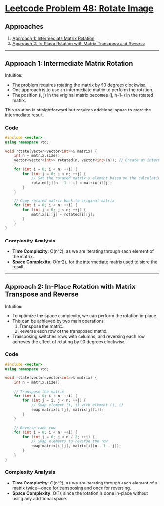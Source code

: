 # [Leetcode Problem 48: Rotate Image](https://leetcode.com/problems/rotate-image/)

## Approaches
1. [Approach 1: Intermediate Matrix Rotation](#approach-1-intermediate-matrix-rotation)
2. [Approach 2: In-Place Rotation with Matrix Transpose and Reverse](#approach-2-in-place-rotation-with-matrix-transpose-and-reverse)

---

## Approach 1: Intermediate Matrix Rotation

Intuition:
- The problem requires rotating the matrix by 90 degrees clockwise.
- One approach is to use an intermediate matrix to perform the rotation.
- The position (i, j) in the original matrix becomes (j, n-1-i) in the rotated matrix.
  
This solution is straightforward but requires additional space to store the intermediate result.

### Code

```cpp
#include <vector>
using namespace std;

void rotate(vector<vector<int>>& matrix) {
    int n = matrix.size();
    vector<vector<int>> rotated(n, vector<int>(n)); // Create an intermediate matrix
    
    for (int i = 0; i < n; ++i) {
        for (int j = 0; j < n; ++j) {
            // Set the rotated matrix's element based on the calculations
            rotated[j][n - 1 - i] = matrix[i][j];
        }
    }

    // Copy rotated matrix back to original matrix
    for (int i = 0; i < n; ++i) {
        for (int j = 0; j < n; ++j) {
            matrix[i][j] = rotated[i][j];
        }
    }
}
```

### Complexity Analysis

- **Time Complexity**: O(n^2), as we are iterating through each element of the matrix.
- **Space Complexity**: O(n^2), for the intermediate matrix used to store the result.

---

## Approach 2: In-Place Rotation with Matrix Transpose and Reverse

Intuition:
- To optimize the space complexity, we can perform the rotation in-place.
- This can be achieved by two main operations:
  1. Transpose the matrix.
  2. Reverse each row of the transposed matrix.
- Transposing switches rows with columns, and reversing each row achieves the effect of rotating by 90 degrees clockwise.

### Code

```cpp
#include <vector>
using namespace std;

void rotate(vector<vector<int>>& matrix) {
    int n = matrix.size();
    
    // Transpose the matrix
    for (int i = 0; i < n; ++i) {
        for (int j = i; j < n; ++j) {
            // Swap element (i, j) with element (j, i)
            swap(matrix[i][j], matrix[j][i]);
        }
    }
    
    // Reverse each row
    for (int i = 0; i < n; ++i) {
        for (int j = 0; j < n / 2; ++j) {
            // Swap elements to reverse the row
            swap(matrix[i][j], matrix[i][n - 1 - j]);
        }
    }
}
```

### Complexity Analysis

- **Time Complexity**: O(n^2), as we are iterating through each element of a matrix twice—once for transposing and once for reversing.
- **Space Complexity**: O(1), since the rotation is done in-place without using any additional space.


